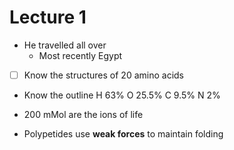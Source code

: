 # Lecture 1
+ He travelled all over
    + Most recently Egypt
+ [ ] Know the structures of 20 amino acids
+ Know the outline
H    63%
O  25.5%
C   9.5%
N     2%

+ 200 mMol are the ions of life
+ Polypetides use **weak forces** to  maintain folding
